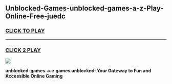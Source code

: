 
## Unblocked-Games-unblocked-games-a-z-Play-Online-Free-juedc
<h3>
<a href="https://premium76.site?title=unblocked-games-a-z&ref=26A">CLICK TO PLAY</a></h3>
<hr>

<h3>
<a href="https://premium76.site?title=unblocked-games-a-z&ref=26A">CLICK 2 PLAY</a>
  
</h3>

<a href="https://premium76.site?title=unblocked-games-a-z&ref=26A"><img src="https://clearcache.store/games.png"></a>


**unblocked-games-a-z games unblocked: Your Gateway to Fun and Accessible Online Gaming**
